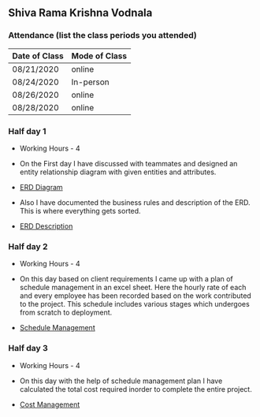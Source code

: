 ## Shiva Rama Krishna Vodnala

### Attendance (list the class periods you attended)

| Date of Class  | Mode of Class |
|------------------------|---------------|
| 08/21/2020 | online |
| 08/24/2020 | In-person |
| 08/26/2020 | online | 
| 08/28/2020 | online | 



### Half day 1
* Working Hours - 4

* On the First day I have discussed with teammates and designed an entity relationship diagram with given entities and attributes.
* [ERD Diagram](https://github.com/sowmyathogiti/Healthify-NWMSU/blob/41f6de25072b9e11145d561ecef6ca365f2268b8/ERD%20Healthify%20DT.png)

* Also I have documented the business rules and description of the ERD. This is where everything gets sorted.
* [ERD Description](https://github.com/sowmyathogiti/Healthify-NWMSU/commit/08e617d532f0c865470acf7562c92e899fa54f47)
 

### Half day 2
* Working Hours - 4

* On this day based on client requirements I came up with a plan of schedule management in an excel sheet. Here the hourly rate of each and every employee has been recorded based on the work contributed to the project. This schedule includes various stages which undergoes from scratch to deployment.
* [Schedule Management](https://github.com/sowmyathogiti/Healthify-NWMSU/blob/04de7f24614b89caeecf7f577c6055d0e816f6da/ScheduleManagementSS.png)

### Half day 3
* Working Hours - 4


* On this day with the help of schedule management plan I have calculated the total cost required inorder to complete the entire project.
* [Cost Management](https://github.com/sowmyathogiti/Healthify-NWMSU/blob/41f6de25072b9e11145d561ecef6ca365f2268b8/CostMng.png)

